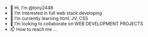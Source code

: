 - 👋 Hi, I’m @tony2448
- 👀 I’m interested in full web stack developing 
- 🌱 I’m currently learning html, JV, CSS
- 💞️ I’m looking to collaborate on WEB DEVELOPMENT PROJECTS
- 📫 How to reach me ...

<!---
tony2448/tony2448 is a ✨ special ✨ repository because its `README.md` (this file) appears on your GitHub profile.
You can click the Preview link to take a look at your changes.
--->

